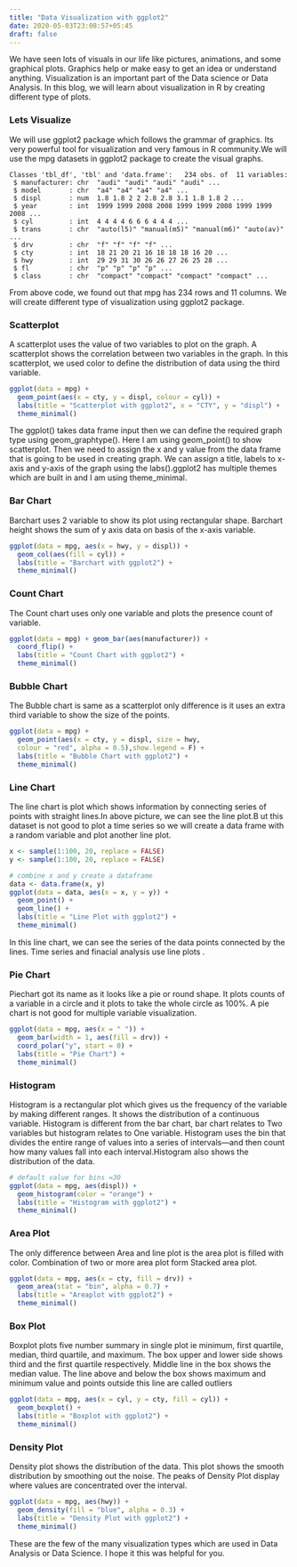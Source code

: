 ```yaml
---
title: "Data Visualization with ggplot2"
date: 2020-05-03T23:08:57+05:45
draft: false
---
```


We have seen lots of visuals in our life like pictures, animations, and some graphical plots. Graphics help or make easy to get an idea or understand anything. Visualization is an important part of the Data science or Data Analysis. In this blog, we will learn about visualization in R by creating different type of plots. 

### Lets Visualize

We will use ggplot2 package which follows the grammar of graphics. Its very powerful tool for visualization and very famous in R community.We will use the mpg datasets in ggplot2 package to create the visual graphs.

```
Classes 'tbl_df', 'tbl' and 'data.frame':   234 obs. of  11 variables:
 $ manufacturer: chr  "audi" "audi" "audi" "audi" ...
 $ model       : chr  "a4" "a4" "a4" "a4" ...
 $ displ       : num  1.8 1.8 2 2 2.8 2.8 3.1 1.8 1.8 2 ...
 $ year        : int  1999 1999 2008 2008 1999 1999 2008 1999 1999 2008 ...
 $ cyl         : int  4 4 4 4 6 6 6 4 4 4 ...
 $ trans       : chr  "auto(l5)" "manual(m5)" "manual(m6)" "auto(av)" ...
 $ drv         : chr  "f" "f" "f" "f" ...
 $ cty         : int  18 21 20 21 16 18 18 18 16 20 ...
 $ hwy         : int  29 29 31 30 26 26 27 26 25 28 ...
 $ fl          : chr  "p" "p" "p" "p" ...
 $ class       : chr  "compact" "compact" "compact" "compact" ...
 ```

From above code, we found out that mpg has 234 rows and 11 columns. We will create different type of visualization using ggplot2 package.

### Scatterplot

A scatterplot uses the value of two variables to plot on the graph. A scatterplot shows the correlation between two variables in the graph. In this scatterplot, we used color to define the distribution of data using the third variable.

```R
ggplot(data = mpg) + 
  geom_point(aes(x = cty, y = displ, colour = cyl)) +
  labs(title = "Scatterplot with ggplot2", x = "CTY", y = "displ") + 
  theme_minimal()
```

The ggplot() takes data frame input then we can define the required graph type using geom_graphtype(). Here I am using geom_point() to show scatterplot. Then we need to assign the x and y value from the data frame that is going to be used in creating graph. We can assign a title, labels to x-axis and y-axis of the graph using the labs().ggplot2 has multiple themes which are built in and I am using theme_minimal.

### Bar Chart

Barchart uses 2 variable to show its plot using rectangular shape. Barchart height shows the sum of y axis data on basis of the x-axis variable.

```R
ggplot(data = mpg, aes(x = hwy, y = displ)) +
  geom_col(aes(fill = cyl)) + 
  labs(title = "Barchart with ggplot2") +
  theme_minimal()
```

### Count Chart

The Count chart uses only one variable and plots the presence count of variable.

```R
ggplot(data = mpg) + geom_bar(aes(manufacturer)) +
  coord_flip() +
  labs(title = "Count Chart with ggplot2") + 
  theme_minimal()
```

### Bubble Chart

The Bubble chart is same as a scatterplot only difference is it uses an extra third variable to show the size of the points.

```R
ggplot(data = mpg) + 
  geom_point(aes(x = cty, y = displ, size = hwy, 
  colour = "red", alpha = 0.5),show.legend = F) + 
  labs(title = "Bubble Chart with ggplot2") +
  theme_minimal()
```

### Line Chart

The line chart is plot which shows information by connecting series of points with straight lines.In above picture, we can see the line plot.B ut this dataset is not good to plot a time series so we will create a data frame with a random variable and plot another line plot.

```R
x <- sample(1:100, 20, replace = FALSE)
y <- sample(1:100, 20, replace = FALSE)

# combine x and y create a dataframe
data <- data.frame(x, y)
ggplot(data = data, aes(x = x, y = y)) + 
  geom_point() + 
  geom_line() + 
  labs(title = "Line Plot with ggplot2") + 
  theme_minimal()
```


In this line chart, we can see the series of the data points connected by the lines. Time series and finacial analysis use line plots .

### Pie Chart

Piechart got its name as it looks like a pie or round shape. It plots counts of a variable in a circle and it plots to take the whole circle as 100%. A pie chart is not good for multiple variable visualization.

```R
ggplot(data = mpg, aes(x = " ")) + 
  geom_bar(width = 1, aes(fill = drv)) +
  coord_polar("y", start = 0) + 
  labs(title = "Pie Chart") + 
  theme_minimal()
```

### Histogram

Histogram is a rectangular plot which gives us the frequency of the variable by making different ranges. It shows the distribution of a continuous variable. Histogram is different from the bar chart, bar chart relates to Two variables but histogram relates to One variable. Histogram uses the bin that divides the entire range of values into a series of intervals—and then count how many values fall into each interval.Histogram also shows the distribution of the data.

```R
# default value for bins =30
ggplot(data = mpg, aes(displ)) + 
  geom_histogram(color = "orange") + 
  labs(title = "Histogram with ggplot2") + 
  theme_minimal()
```

### Area Plot

The only difference between Area and line plot is the area plot is filled with color. Combination of two or more area plot form Stacked area plot.

```R
ggplot(data = mpg, aes(x = cty, fill = drv)) + 
  geom_area(stat = "bin", alpha = 0.7) +
  labs(title = "Areaplot with ggplot2") + 
  theme_minimal()
```

### Box Plot

Boxplot plots five number summary in single plot ie minimum, first quartile, median, third quartile, and maximum. The box upper and lower side shows third and the first quartile respectively. Middle line in the box shows the median value. The line above and below the box shows maximum and minimum value and points outside this line are called outliers

```R
ggplot(data = mpg, aes(x = cyl, y = cty, fill = cyl)) + 
  geom_boxplot() +
  labs(title = "Boxplot with ggplot2") + 
  theme_minimal()
```

### Density Plot

Density plot shows the distribution of the data. This plot shows the smooth distribution by smoothing out the noise. The peaks of Density Plot display where values are concentrated over the interval.

```R
ggplot(data = mpg, aes(hwy)) + 
  geom_density(fill = "blue", alpha = 0.3) + 
  labs(title = "Density Plot with ggplot2") + 
  theme_minimal()
```

These are the few of the many visualization types which are used in Data Analysis or Data Science. I hope it this was helpful for you.